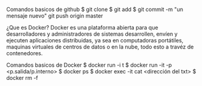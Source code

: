 Comandos basicos de github
$ git clone <url>
$ git add
$ git commit -m "un mensaje nuevo"
git push origin master

¿Que es Docker?
Docker es una plataforma abierta para que desarrolladores y administradores de sistemas desarrollen, envíen y ejecuten aplicaciones distribuidas, ya sea en computadoras portátiles, maquinas virtuales de centros de datos o en la nube, todo esto a travéz de contenedores.

Comandos basicos de Docker
$ docker run -i t <SO>
$ docker run -it -p <p.salida/p.interno><servicio>
$ docker ps
$ docker exec -it <id-container> cat <dirección del txt>
$ docker rm -f <id-container>
